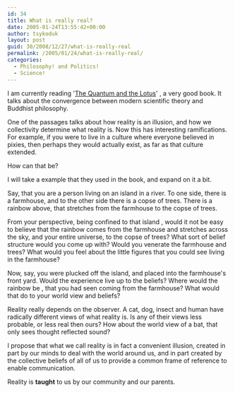 ```yaml
---
id: 34
title: What is really real?
date: 2005-01-24T13:55:42+00:00
author: tsykoduk
layout: post
guid: 30/2008/12/27/what-is-really-real
permalink: /2005/01/24/what-is-really-real/
categories:
  - Philosophy! and Politics!
  - Science!
---
```

I am currently reading '<a href="http://www.randomhouse.com/crown/catalog/display.pperl?isbn=1400080797">The Quantum and the Lotus</a>' , a very good book. It talks about the convergence between modern scientific theory and Buddhist philosophy.

One of the passages talks about how reality is an illusion, and how we collectivity determine what reality is. Now this has interesting ramifications. For example, if you were to live in a culture where everyone believed in pixies, then perhaps they would actually exist, as far as that culture extended.

How can that be?

I will take a example that they used in the book, and expand on it a bit.

Say, that you are a person living on an island in a river. To one side, there is a farmhouse, and to the other side there is a copse of trees. There is a rainbow above, that stretches from the farmhouse to the copse of trees.

From your perspective, being confined to that island , would it not be easy to believe that the rainbow comes from the farmhouse and stretches across the sky, and your entire universe, to the copse of trees? What sort of belief structure would you come up with? Would you venerate the farmhouse and trees? What would you feel about the little figures that you could see living in the farmhouse?

Now, say, you were plucked off the island, and placed into the farmhouse's front yard. Would the experience live up to the beliefs? Where would the rainbow be , that you had seen coming from the farmhouse? What would that do to your world view and beliefs?

Reality really depends on the observer. A cat, dog, insect and human have radically different views of what reality is. Is any of their views less probable, or less real then ours? How about the world view of a bat, that only sees thought reflected sound?

I propose that what we call reality is in fact a convenient illusion, created in part by our minds to deal with the world around us, and in part created by the collective beliefs of all of us to provide a common frame of reference to enable communication. 

Reality is <b>taught</b> to us by our community and our parents.
